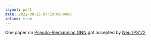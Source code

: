 ```yaml
---
layout: post
date: 2022-09-15 07:59:00-0400
inline: true
---
```


One paper on [Pseudo-Riemannian GNN]() got accepted by [NeurIPS'22]()